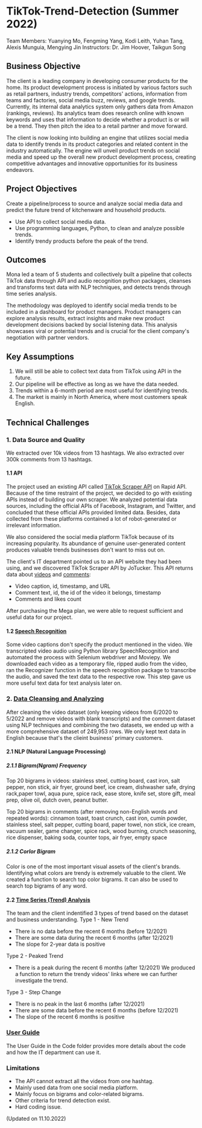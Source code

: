 # TikTok-Trend-Detection (Summer 2022)
Team Members: Yuanying Mo, Fengming Yang, Kodi Leith, Yuhan Tang, Alexis Munguia, Mengying Jin
Instructors: Dr. Jim Hoover, Taikgun Song

## Business Objective
The client is a leading company in developing consumer products for the home. Its product development process is initiated by various factors such as retail partners, industry trends, competitors' actions, information from teams and factories, social media buzz, reviews, and google trends. Currently, its internal data analytics system only gathers data from Amazon (rankings, reviews). Its analytics team does research online with known keywords and uses that information to decide whether a product is or will be a trend. They then pitch the idea to a retail partner and move forward.

The client is now looking into building an engine that utilizes social media data to identify trends in its product categories and related content in the industry automatically. The engine will unveil product trends on social media and speed up the overall new product development process, creating competitive advantages and innovative opportunities for its business endeavors.

## Project Objectives
Create a pipeline/process to source and analyze social media data and predict the future trend of kitchenware and household products.
- Use API to collect social media data.
- Use programming languages, Python, to clean and analyze possible trends. 
- Identify trendy products before the peak of the trend.

## Outcomes
Mona led a team of 5 students and collectively built a pipeline that collects TikTok data through API and audio recognition python packages, cleanses and transforms text data with NLP techniques, and detects trends through time series analysis. 

The methodology was deployed to identify social media trends to be included in a dashboard for product managers. Product managers can explore analysis results, extract insights and make new product development decisions backed by social listening data. This analysis showcases viral or potential trends and is crucial for the client company's negotiation with partner vendors.

## Key Assumptions
1. We will still be able to collect text data from TikTok using API in the future. 
2. Our pipeline will be effective as long as we have the data needed.
3. Trends within a 6-month period are most useful for identifying trends.
4. The market is mainly in North America, where most customers speak English.

## Technical Challenges
### 1. Data Source and Quality
We extracted over 10k videos from 13 hashtags. We also extracted over 300k comments from 13 hashtags.

#### 1.1 API
The project used an existing API called [TikTok Scraper API](https://rapidapi.com/JoTucker/api/tiktok-scraper2/) on Rapid API.
Because of the time restraint of the project, we decided to go with existing APIs instead of building our own scraper. We analyzed potential data sources, including the official APIs of Facebook, Instagram, and Twitter, and concluded that these official APIs provided limited data. Besides, data collected from these platforms contained a lot of robot-generated or irrelevant information.

We also considered the social media platform TikTok because of its increasing popularity. Its abundance of genuine user-generated content produces valuable trends businesses don't want to miss out on.

The client's IT department pointed us to an API website they had been using, and we discovered TikTok Scraper API by JoTucker. This API returns data about [videos](https://github.com/Mona0102/TikTok-Trend-Detection/blob/main/Code/1.Get%20Videos%20Multiple%20Hashtags.ipynb) and [comments](https://github.com/Mona0102/TikTok-Trend-Detection/blob/main/Code/2.Get%20Comments.ipynb):
- Video caption, id, timestamp, and URL
- Comment text, id, the id of the video it belongs, timestamp
- Comments and likes count

After purchasing the Mega plan, we were able to request sufficient and useful data for our project.

#### 1.2 [Speech Recognition](https://github.com/Mona0102/TikTok-Trend-Detection/blob/main/Code/3.Sound%20Recognition%20for%20Videos.ipynb) 
Some video captions don't specify the product mentioned in the video. We transcripted video audio using Python library SpeechRecognition and automated the process with Selenium webdriver and Moviepy. We downloaded each video as a temporary file, ripped audio from the video, ran the Recognizer function in the speech recognition package to transcribe the audio, and saved the text data to the respective row. This step gave us more useful text data for text analysis later on.

### 2. [Data Cleansing and Analyzing](https://github.com/Mona0102/TikTok-Trend-Detection/blob/main/Code/4.NLP%2C%20Bigrams%20and%20Colors%20Analysis.ipynb)
After cleaning the video dataset (only keeping videos from 6/2020 to 5/2022 and remove videos with blank transcripts) and the comment dataset using NLP techniques and combining the two datasets, we ended up with a more comprehensive dataset of 249,953 rows. We only kept text data in English because that's the clieint business' primary customers.

#### 2.1 NLP (Natural Language Processing)
##### 2.1.1 Bigram(Ngram) Frequency

Top 20 bigrams in videos:
stainless steel, cutting board, cast iron, salt pepper, non stick, air fryer, ground beef, ice cream, dishwasher safe, drying rack,paper towl, aqua pure, spice rack, ease store, knife set, store gift, meal prep, olive oil, dutch oven, peanut butter.

Top 20 bigrams in comments (after removing non-English words and repeated words):
cinnamon toast, toast crunch, cast iron, cumin powder, stainless steel, salt pepper, cutting board, paper towel, non stick, ice cream, vacuum sealer, game changer, spice rack, wood burning, crunch seasoning, rice dispenser, baking soda, counter tops, air fryer, empty space

##### 2.1.2 Corlor Bigram
Color is one of the most important visual assets of the client's brands. Identifying what colors are trendy is extremely valuable to the client.
We created a function to search top color bigrams. It can also be used to search top bigrams of any word.

#### 2.2 [Time Series (Trend) Analysis](https://github.com/Mona0102/TikTok-Trend-Detection/blob/main/Code/5.Trend%20Detection.ipynb)
The team and the client indentified 3 types of trend based on the dataset and business understanding. 
Type 1 - New Trend
- There is no data before the recent 6 months (before 12/2021)
- There are some data during the recent 6 months (after 12/2021)
- The slope for 2-year data is positive

Type 2 - Peaked Trend
- There is a peak during the recent 6 months (after 12/2021)
We produced a function to return the trendy videos' links where we can further investigate the trend.

Type 3 - Step Change
- There is no peak in the last 6 months (after 12/2021)
- There are some data before the recent 6 months (before 12/2021)
- The slope of the recent 6 months is positive

### [User Guide](https://github.com/Mona0102/TikTok-Trend-Detection/blob/main/Code/User%20Guide%20Analysis%20Using%20TikTok.pdf)
The User Guide in the Code folder provides more details about the code and how the IT department can use it.

### Limitations
- The API cannot extract all the videos from one hashtag.
- Mainly used data from one social media platform. 
- Mainly focus on bigrams and color-related bigrams.
- Other criteria for trend detection exist.
- Hard coding issue.

(Updated on 11.10.2022)
